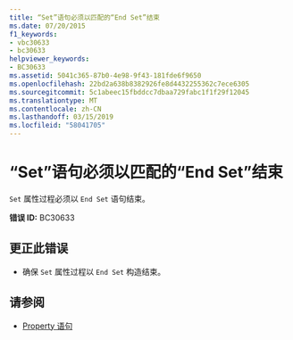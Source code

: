 ```yaml
---
title: “Set”语句必须以匹配的“End Set”结束
ms.date: 07/20/2015
f1_keywords:
- vbc30633
- bc30633
helpviewer_keywords:
- BC30633
ms.assetid: 5041c365-87b0-4e98-9f43-181fde6f9650
ms.openlocfilehash: 22bd2a638b8382926fe8d4432255362c7ece6305
ms.sourcegitcommit: 5c1abeec15fbddcc7dbaa729fabc1f1f29f12045
ms.translationtype: MT
ms.contentlocale: zh-CN
ms.lasthandoff: 03/15/2019
ms.locfileid: "58041705"
---
```

# <a name="set-statement-must-end-with-a-matching-end-set"></a>“Set”语句必须以匹配的“End Set”结束
`Set` 属性过程必须以 `End Set` 语句结束。  
  
 **错误 ID:** BC30633  
  
## <a name="to-correct-this-error"></a>更正此错误  
  
-   确保 `Set` 属性过程以 `End Set` 构造结束。  
  
## <a name="see-also"></a>请参阅

- [Property 语句](../../visual-basic/language-reference/statements/property-statement.md)

